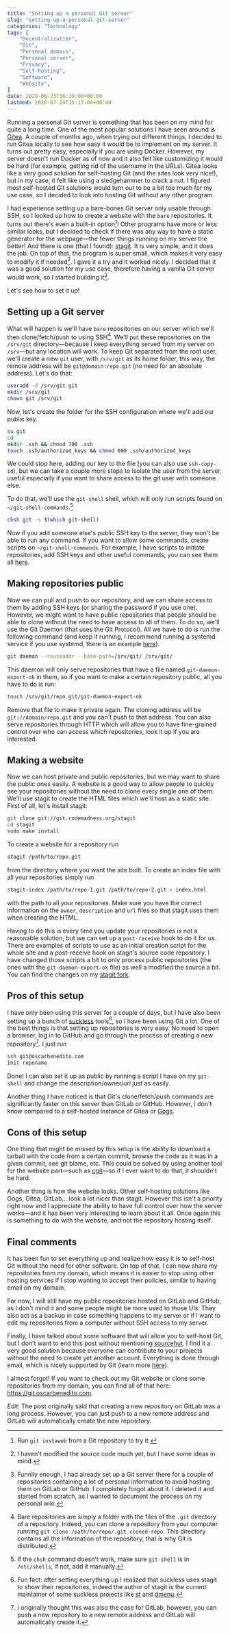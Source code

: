 ```yaml
---
title: "Setting up a personal Git server"
slug: "setting-up-a-personal-git-server"
categories: "Technology"
tags: [
    "Decentralization",
    "Git",
    "Personal domain",
    "Personal server",
    "Privacy",
    "Self-hosting",
    "Software",
    "Website",
]
date: 2020-06-23T16:10:00+00:00
lastmod: 2020-07-24T15:17:00+00:00
---
```


Running a personal Git server is something that has been on my mind for quite a
long time. One of the most popular solutions I have seen around is
[Gitea][gitea]. A couple of months ago, when trying out different things, I
decided to run Gitea locally to see how easy it would be to implement on my
server. It turns out pretty easy, especially if you are using Docker. However,
my server doesn't run Docker as of now and it also felt like customizing it
would be hard (for example, getting rid of the username in the URLs). Gitea
looks like a very good solution for self-hosting Git (and the sites look very
nice!), but in my case, it felt like using a sledgehammer to crack a nut. I
figured most self-hosted Git solutions would turn out to be a bit too much for
my use case, so I decided to look into hosting Git without any other program.

I had experience setting up a bare-bones Git server only usable through SSH, so
I looked up how to create a website with the `bare` repositories. It turns out
there's even a built-in option[^giw]! Other programs have more or less similar
looks, but I decided to check if there was any way to have a static generator
for the webpage—the fewer things running on my server the better! And there is
one (that I found): [stagit][stagit]. It is very simple, and it does the job. On
top of that, the program is super small, which makes it very easy to modify it
if needed[^mods]. I gave it a try and it worked nicely. I decided that it was a
good solution for my use case, therefore having a vanilla Git server would work,
so I started building it[^already].

[^giw]: Run `git instaweb` from a Git repository to try it.

[^mods]: I haven't modified the source code much yet, but I have some ideas in
  mind.

[^already]: Funnily enough, I had already set up a Git server there for a couple
  of repositories containing a lot of personal information to avoid hosting them
  on GitLab or GitHub. I completely forgot about it. I deleted it and started
  from scratch, as I wanted to document the process on my personal wiki.

Let's see how to set it up!

## Setting up a Git server

What will happen is we'll have `bare` repositories on our server which we'll
then clone/fetch/push to using SSH[^bare]. We'll put these repositories on the
`/srv/git` directory—because I keep everything served from my server on
`/srv`—but any location will work. To keep Git separated from the root user,
we'll create a new `git` user, with `/srv/git` as its home folder, this way, the
remote address will be `git@domain:repo.git` (no need for an absolute address).
Let's do that:

[^bare]: Bare repositories are simply a folder with the files of the `.git`
  directory of a repository. Indeed, you can clone a repository from your
  computer running `git clone /path/to/repo/.git cloned-repo`. This directory
  contains all the information of the repository, that is why Git is
  distributed.

```sh
useradd -d /srv/git git
mkdir /srv/git
chown git /srv/git
```

Now, let's create the folder for the SSH configuration where we'll add our
public key.

```sh
su git
cd
mkdir .ssh && chmod 700 .ssh
touch .ssh/authorized_keys && chmod 600 .ssh/authorized_keys
```

We could stop here, adding our key to the file (you can also use `ssh-copy-id`),
but we can take a couple more steps to isolate the user from the server, useful
especially if you want to share access to the git user with someone else.

To do that, we'll use the `git-shell` shell, which will only run scripts found
on `~/git-shell-commands`.[^issue]

[^issue]: If the `chsh` command doesn't work, make sure `git-shell` is in
  `/etc/shells`, if not, add it manually.

```sh
chsh git -s $(which git-shell)
```

Now if you add someone else's public SSH key to the server, they won't be able
to run any command. If you want to allow some commands, create scripts on
`~/git-shell-commands`. For example, I have scripts to initiate repositories,
add SSH keys and other useful commands, you can see them all [here][gsc].

## Making repositories public

Now we can pull and push to our repository, and we can share access to them by
adding SSH keys (or sharing the password if you use one). However, we might want
to have public repositories that people should be able to clone without the need
to have access to all of them. To do so, we'll use the Git Daemon (that uses the
Git Protocol). All we have to do is run the following command (and keep it
running, I recommend running a systemd service if you use systemd, there is an
example [here][prot-doc]).

```sh
git daemon --reuseaddr --base-path=/srv/git/ /srv/git/
```

This daemon will only serve repositories that have a file named
`git-daemon-export-ok` in them, so if you want to make a certain repository
public, all you have to do is run:

```sh
touch /srv/git/repo.git/git-daemon-export-ok
```

Remove that file to make it private again. The cloning address will be
`git://domain/repo.git` and you can't push to that address. You can also serve
repositories through HTTP which will allow you to have fine-grained control over
who can access which repositories, look it up if you are interested.

## Making a website

Now we can host private and public repositories, but we may want to share the
public ones easily. A website is a good way to allow people to quickly see your
repositories without the need to clone every single one of them. We'll use
stagit to create the HTML files which we'll host as a static site. First of all,
let's install stagit:

```sh
git clone git://git.codemadness.org/stagit
cd stagit
sudo make install
```

To create a website for a repository run

```sh
stagit /path/to/repo.git
```

from the directory where you want the site built. To create an index file with
all your repositories simply run

```sh
stagit-index /path/to/repo-1.git /path/to/repo-2.git > index.html
```

with the path to all your repositories. Make sure you have the correct
information on the `owner`, `description` and `url` files so that stagit uses
them when creating the HTML.

Having to do this is every time you update your repositories is not a reasonable
solution, but we can set up a `post-receive` hook to do it for us. There are
examples of scripts to use as an initial creation script for the whole site and
a post-receive hook on stagit's source code repository. I have changed those
scripts a bit to only process public repositories (the ones with the
`git-daemon-export-ok` file) as well a modified the source a bit. You can find
the changes on my [stagit fork][sg-fork].

## Pros of this setup

I have only been using this server for a couple of days, but I have also been
setting up a bunch of [suckless][sl] tools[^ff], so I have been using Git a lot.
One of the best things is that setting up repositories is very easy. No need to
open a browser, log in to GitHub and go through the process of creating a new
repository[^gl]. I just run

[^ff]: Fun fact: after setting everything up I realized that suckless uses
  stagit to show their repositories, indeed the author of stagit is the current
  maintainer of some suckless projects like [st][st] and [dmenu][dmenu].

[^gl]: I originally thought this was also the case for GitLab, however, you can
  push a new repository to a new remote address and GitLab will automatically
  create it.

```sh
ssh git@oscarbenedito.com
init reponame
```

Done! I can also set it up as public by running a script I have on my
`git-shell` and change the description/owner/url just as easily.

Another thing I have noticed is that Git's clone/fetch/push commands are
significantly faster on this server than GitLab or GitHub. However, I don't know
compared to a self-hosted instance of Gitea or [Gogs][gogs].

## Cons of this setup

One thing that might be missed by this setup is the ability to download a
tarball with the code from a certain commit, browse the code as it was in a
given commit, see git blame, etc. This could be solved by using another tool for
the website part—such as [cgit][cgit]—so if I ever want to do that, it shouldn't
be hard.

Another thing is how the website looks. Other self-hosting solutions like Gogs,
Gitea, GitLab... look a lot nicer than stagit. However this isn't a priority
right now and I appreciate the ability to have full control over how the server
works—and it has been very interesting to learn about it all. Once again this is
something to do with the website, and not the repository hosting itself.

## Final comments

It has been fun to set everything up and realize how easy it is to self-host Git
without the need for other software. On top of that, I can now share my
repositories from my domain, which means it is easier to stop using other
hosting services if I stop wanting to accept their policies, similar to having
email on my domain.

For now, I will still have my public repositories hosted on GitLab and GitHub,
as I don't mind it and some people might be more used to those UIs. They also
act as a backup in case something happens to my server or if I want to edit my
repositories from a computer without SSH access to my server.

Finally, I have talked about some software that will allow you to self-host Git,
but I don't want to end this post without mentioning [sourcehut][sh]. I find it
a very good solution because everyone can contribute to your projects without
the need to create yet another account. Everything is done through email, which
is nicely supported by Git (learn more [here][g-email]).

I almost forgot! If you want to check out my Git website or clone some
repositories from my domain, you can find all of that here:
<https://git.oscarbenedito.com>.

*Edit*: The post originally said that creating a new repository on GitLab was a
long process. However, you can just push to a new remote address and GitLab will
automatically create the new repository.

[cgit]: <https://git.zx2c4.com/cgit/about/> "cgit's information"
[dmenu]: <https://tools.suckless.org/dmenu/> "dmenu's homepage"
[g-email]: <https://git-send-email.io/> "Learn to use email with Git!"
[gitea]: <https://gitea.io> "Gitea's home page"
[gogs]: <https://gogs.io> "Gogs' homepage"
[gsc]: <https://git.oscarbenedito.com/utilities/> "Personal git-shell commands"
[prot-doc]: <https://git-scm.com/book/en/v2/Git-on-the-Server-Git-Daemon> "Git daemon documentation"
[sg-fork]: <https://git.oscarbenedito.com/stagit/> "Personal stagit fork"
[sh]: <https://sourcehut.org/> "Sourcehut's homepage"
[sl]: <https://suckless.org> "Suckless' homepage"
[st]: <https://st.suckless.org/> "st's homepage"
[stagit]: <https://codemadness.org/stagit.html> "Stagit blog post"
